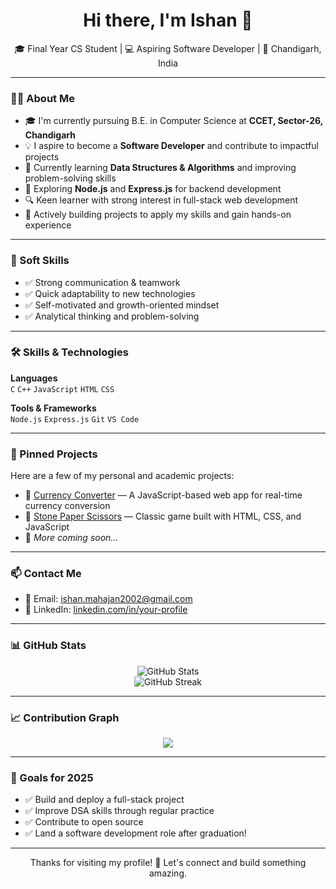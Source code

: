 <h1 align="center">Hi there, I'm Ishan 👋</h1>

<p align="center">
🎓 Final Year CS Student | 💻 Aspiring Software Developer | 📍 Chandigarh, India  
</p>

---

### 🧑‍💻 About Me

- 🎓 I'm currently pursuing B.E. in Computer Science at **CCET, Sector-26, Chandigarh**
- 💡 I aspire to become a **Software Developer** and contribute to impactful projects
- 📘 Currently learning **Data Structures & Algorithms** and improving problem-solving skills
- 🔁 Exploring **Node.js** and **Express.js** for backend development
- 🔍 Keen learner with strong interest in full-stack web development
- 🧠 Actively building projects to apply my skills and gain hands-on experience

---

### 💼 Soft Skills

- ✅ Strong communication & teamwork  
- ✅ Quick adaptability to new technologies  
- ✅ Self-motivated and growth-oriented mindset  
- ✅ Analytical thinking and problem-solving  

---

### 🛠️ Skills & Technologies

**Languages**  
`C` `C++` `JavaScript` `HTML` `CSS`

**Tools & Frameworks**  
`Node.js` `Express.js` `Git` `VS Code`

---

### 📌 Pinned Projects

Here are a few of my personal and academic projects:

- 🔹 [Currency Converter](https://github.com/ishan2651712/currency-converter) — A JavaScript-based web app for real-time currency conversion  
- 🔹 [Stone Paper Scissors](https://github.com/ishan2651712/StonePaperScissors) — Classic game built with HTML, CSS, and JavaScript  
- 🔹 *More coming soon...*

---

### 📫 Contact Me

- 📧 Email: [ishan.mahajan2002@gmail.com](mailto:ishan.mahajan2002@gmail.com)  
- 💼 LinkedIn: [linkedin.com/in/your-profile](https://linkedin.com/in/your-profile)

---

### 📊 GitHub Stats

<p align="center">
  <img src="https://github-readme-stats.vercel.app/api?username=ishan2651712&show_icons=true&theme=github_dark" alt="GitHub Stats" />
  <br />
  <img src="https://github-readme-streak-stats.herokuapp.com?user=ishan2651712&theme=github-dark&hide_border=true" alt="GitHub Streak" />
</p>

---

### 📈 Contribution Graph

<p align="center">
  <img src="https://github-readme-activity-graph.vercel.app/graph?username=ishan2651712&theme=github-dark" />
</p>

---

### 🎯 Goals for 2025

- ✅ Build and deploy a full-stack project
- ✅ Improve DSA skills through regular practice
- ✅ Contribute to open source
- ✅ Land a software development role after graduation!

---

<p align="center">
Thanks for visiting my profile! 🙌  
Let's connect and build something amazing.
</p>
